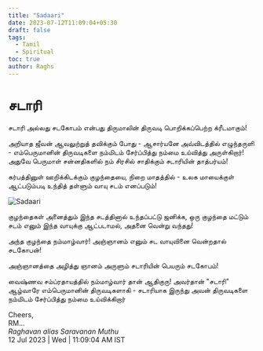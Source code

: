 ```yaml
---
title: "Sadaari"
date: 2023-07-12T11:09:04+05:30
draft: false
tags:
  - Tamil
  - Spiritual
toc: true
author: Raghs
---
```


# சடாரி

சடாரி அல்லது சடகோபம் என்பது திருமாலின் திருவடி பொறிக்கப்பெற்ற க்ரீடமாகும்!

அறியாத ஜீவன் ஆவலுற்றுத் தவிக்கும் போது - ஆசார்யனே அவ்விடத்தில் எழுந்தருளி - எம்பெருமானின் திருவடிகளை நம்மிடம் சேர்ப்பித்து நம்மை உய்வித்து அருள்கிறார்!  அதுவே பெருமாள் சன்னதிகளில் நம் சிரசில் சாதிக்கும் சடாரியின் தாத்பர்யம்!

<!--more-->

கர்பத்தினுள் ஊறிக்கிடக்கும் குழந்தையை, நிறை மாதத்தில் - உலக மாயைக்குள் ஆட்படும்படி உந்தித் தள்ளும் வாயு சடம் எனப்படும்! 

<img src="https://raghsonline.com/spiritual/Sadaari.jpeg" alt="Sadaari"/>

குழந்தைகள் அனைத்தும் இந்த சடத்தினால் உந்தப்பட்டு ஜனிக்க, ஒரு குழந்தை மட்டும் சடம் எனும் இந்த வாயுக்கு ஆட்படாமல், அதனை வென்று வந்தது!

அந்த குழந்தை நம்மாழ்வார்! அஞ்ஞானம் எனும் சட வாயுவினை வென்றதால் சடகோபன்! 

அஞ்ஞானத்தை அழித்து ஞானம் அருளும் சடாரியின் பெயரும் சடகோபம்!

வைஷ்ணவ சம்ப்ரதாயத்தில் நம்மாழ்வார் தான் ஆதிகுரு! அவர்தான் "சடாரி" ஆழ்வாரே எம்பெருமானின் திருவடிகளாகி - சடாரியாக இருந்து அவன் திருவடிகளை நம்மிடம் சேர்ப்பித்து நம்மை உய்விக்கிறார்


Cheers,\
RM...\
_Raghavan alias Saravanan Muthu_\
12 Jul 2023 | Wed | 11:09:04 AM IST
